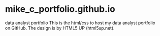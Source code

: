 # mike_c_portfolio.github.io
data analyst portfolio
This is the html/css to host my data analyst portfolio on GitHub. The design is by HTML5 UP (html5up.net).
